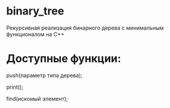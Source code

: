 # binary_tree
Рекурсивная реализация бинарного дерева с минимальным функционалом на С++

# Доступные функции:

push(параметр типа дерева);

print();

find(искомый элемент);
